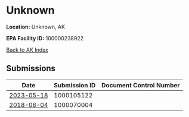 # Unknown

**Location:** Unknown, AK

**EPA Facility ID:** 100000238922

[Back to AK Index](../../index.md)

## Submissions

| Date | Submission ID | Document Control Number |
|------|--------------|-------------------------|
| [2023-05-18](submissions/1000105122.md) | 1000105122 |  |
| [2018-06-04](submissions/1000070004.md) | 1000070004 |  |
